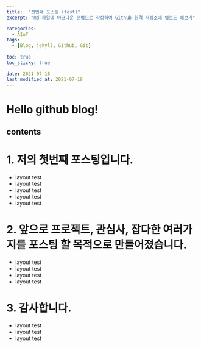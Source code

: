 ```yaml
---
title:  "첫번째 포스팅 (test)"
excerpt: "md 파일에 마크다운 문법으로 작성하여 Github 원격 저장소에 업로드 해보기"

categories:
  - AIoT
tags:
  - [Blog, jekyll, Github, Git]
 
toc: true 
toc_sticky: true

date: 2021-07-18
last_modified_at: 2021-07-18
---
```

# Hello github blog!

## contents

# 1. 저의 첫번째 포스팅입니다.
- layout test
- layout test
- layout test
- layout test
- layout test

# 2. 앞으로 프로젝트, 관심사, 잡다한 여러가지를 포스팅 할 목적으로 만들어졌습니다.
- layout test
- layout test
- layout test
- layout test

# 3. 감사합니다.
- layout test
- layout test
- layout test
